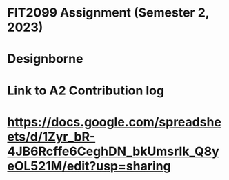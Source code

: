 # FIT2099 Assignment (Semester 2, 2023)

# Designborne

# Link to A2 Contribution log
# https://docs.google.com/spreadsheets/d/1Zyr_bR-4JB6Rcffe6CeghDN_bkUmsrIk_Q8yeOL521M/edit?usp=sharing